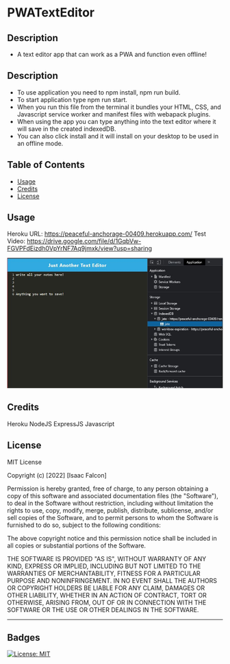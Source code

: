 # PWATextEditor

## Description

- A text editor app that can work as a PWA and function even offline!

## Description

- To use application you need to npm install, npm run build.
- To start application type npm run start.
- When you run this file from the terminal it bundles your HTML, CSS, and Javascript service worker and manifest files with webapack plugins.
- When using the app you can type anything into the text editor where it will save in the created indexedDB.
- You can also click install and it will install on your desktop to be used in an offline mode.


## Table of Contents

- [Usage](#usage)
- [Credits](#credits)
- [License](#license)

## Usage

Heroku URL: https://peaceful-anchorage-00409.herokuapp.com/
Test Video: https://drive.google.com/file/d/1GqbVw-FGVPFdEizdh0VpYrNF7Aq9jmxk/view?usp=sharing 

![alt Website Screenshot](./client/src/images/Test.JPG)


## Credits

Heroku
NodeJS
ExpressJS
Javascript


## License

MIT License

Copyright (c) [2022] [Isaac Falcon]

Permission is hereby granted, free of charge, to any person obtaining a copy
of this software and associated documentation files (the "Software"), to deal
in the Software without restriction, including without limitation the rights
to use, copy, modify, merge, publish, distribute, sublicense, and/or sell
copies of the Software, and to permit persons to whom the Software is
furnished to do so, subject to the following conditions:

The above copyright notice and this permission notice shall be included in all
copies or substantial portions of the Software.

THE SOFTWARE IS PROVIDED "AS IS", WITHOUT WARRANTY OF ANY KIND, EXPRESS OR
IMPLIED, INCLUDING BUT NOT LIMITED TO THE WARRANTIES OF MERCHANTABILITY,
FITNESS FOR A PARTICULAR PURPOSE AND NONINFRINGEMENT. IN NO EVENT SHALL THE
AUTHORS OR COPYRIGHT HOLDERS BE LIABLE FOR ANY CLAIM, DAMAGES OR OTHER
LIABILITY, WHETHER IN AN ACTION OF CONTRACT, TORT OR OTHERWISE, ARISING FROM,
OUT OF OR IN CONNECTION WITH THE SOFTWARE OR THE USE OR OTHER DEALINGS IN THE
SOFTWARE.

---

## Badges

[![License: MIT](https://img.shields.io/badge/License-MIT-yellow.svg)](https://opensource.org/licenses/MIT)